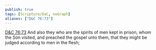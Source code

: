 ```yaml
---
publish: true
tags: [Scripture/DaC, noGraph]
aliases: ["D&C 76:73"]
---
```

[D&C 76:73](https://churchofjesuschrist.org/study/scriptures/dc-testament/dc/76?lang=eng&id=p73#p73) And also they who are the spirits of men kept in prison, whom the Son visited, and preached the gospel unto them, that they might be judged according to men in the flesh;
